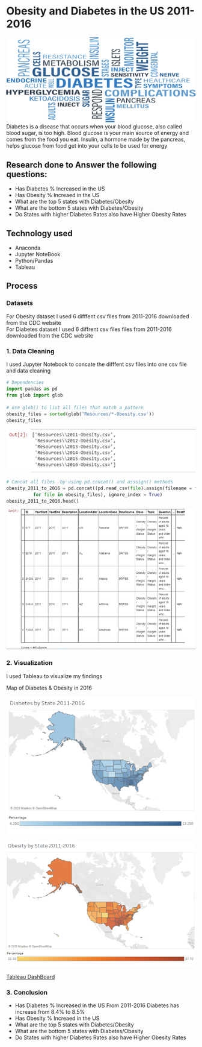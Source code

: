# Obesity and Diabetes in the US 2011-2016
![Img from file](Images/main.png)
<br>
Diabetes is a disease that occurs when your blood glucose, also called blood sugar, is too high. Blood glucose is your main source of energy and comes from the food you eat. Insulin, a hormone made by the pancreas, helps glucose from food get into your cells to be used for energy

## Research done to Answer the following questions:
* Has Diabetes % Increased in the US 
* Has Obesity % Increaed in the US
* What are the top 5 states with Diabetes/Obesity
* What are the bottom 5 states with Diabetes/Obesity
* Do States with higher Diabetes Rates  also have Higher Obesity Rates

## Technology used
* Anaconda 
* Jupyter NoteBook
* Python/Pandas
* Tableau

## Process
### Datasets
For Obesity dataset I used 6 difffent csv files from 2011-2016 downloaded from the CDC website\
For Diabetes dataset I used 6 diffrent csv files files from 2011-2016 downloaded from the CDC website

### 1. Data Cleaning
I used Jupyter Notebook to concate the difffent csv files into one csv file and data cleaning
```python
# Dependencies
import pandas as pd
from glob import glob

# use glob() to list all files that match a pattern 
obesity_files = sorted(glob('Resources/*-Obesity.csv'))
obesity_files
```
![Img from file](Images/output1.png)

```python
# Concat all files  by using pd.concat() and asssign() methods
obesity_2011_to_2016 = pd.concat((pd.read_csv(file).assign(filename = file)
          for file in obesity_files), ignore_index = True)
obesity_2011_to_2016.head()
```
![Img from file](Images/output2.png)


### 2. Visualization
I used Tableau to visualize my findings

Map of Diabetes & Obesity in 2016

![Img from file](Images/DiabetesMap.png)

![Img from file](Images/ObesityMap.png)

[Tableau DashBoard](https://public.tableau.com/views/USADiabetesObesity2011-2016/Dashboard1?:display_count=y&publish=yes&:origin=viz_share_link)


### 3. Conclusion
* Has Diabetes % Increased in the US 
    From 2011-2016 Diabetes has increase from 8.4% to 8.5% 
* Has Obesity % Increaed in the US
* What are the top 5 states with Diabetes/Obesity
* What are the bottom 5 states with Diabetes/Obesity
* Do States with higher Diabetes Rates  also have Higher Obesity Rates




